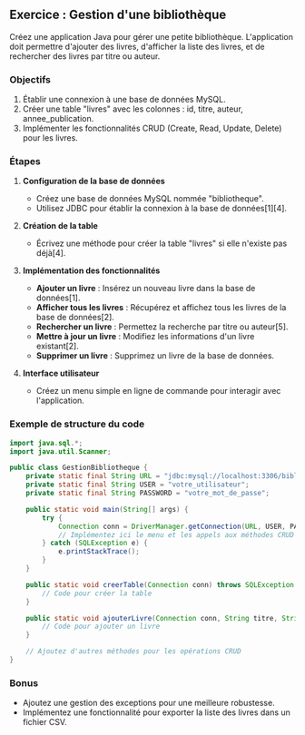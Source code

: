 ## Exercice : Gestion d'une bibliothèque

Créez une application Java pour gérer une petite bibliothèque. L'application doit permettre d'ajouter des livres, d'afficher la liste des livres, et de rechercher des livres par titre ou auteur.

### Objectifs

1. Établir une connexion à une base de données MySQL.
2. Créer une table "livres" avec les colonnes : id, titre, auteur, annee_publication.
3. Implémenter les fonctionnalités CRUD (Create, Read, Update, Delete) pour les livres.

### Étapes

1. **Configuration de la base de données**
   - Créez une base de données MySQL nommée "bibliotheque".
   - Utilisez JDBC pour établir la connexion à la base de données[1][4].

2. **Création de la table**
   - Écrivez une méthode pour créer la table "livres" si elle n'existe pas déjà[4].

3. **Implémentation des fonctionnalités**
   - **Ajouter un livre** : Insérez un nouveau livre dans la base de données[1].
   - **Afficher tous les livres** : Récupérez et affichez tous les livres de la base de données[2].
   - **Rechercher un livre** : Permettez la recherche par titre ou auteur[5].
   - **Mettre à jour un livre** : Modifiez les informations d'un livre existant[2].
   - **Supprimer un livre** : Supprimez un livre de la base de données.

4. **Interface utilisateur**
   - Créez un menu simple en ligne de commande pour interagir avec l'application.

### Exemple de structure du code

```java
import java.sql.*;
import java.util.Scanner;

public class GestionBibliotheque {
    private static final String URL = "jdbc:mysql://localhost:3306/bibliotheque";
    private static final String USER = "votre_utilisateur";
    private static final String PASSWORD = "votre_mot_de_passe";

    public static void main(String[] args) {
        try {
            Connection conn = DriverManager.getConnection(URL, USER, PASSWORD);
            // Implémentez ici le menu et les appels aux méthodes CRUD
        } catch (SQLException e) {
            e.printStackTrace();
        }
    }

    public static void creerTable(Connection conn) throws SQLException {
        // Code pour créer la table
    }

    public static void ajouterLivre(Connection conn, String titre, String auteur, int anneePublication) throws SQLException {
        // Code pour ajouter un livre
    }

    // Ajoutez d'autres méthodes pour les opérations CRUD
}
```

### Bonus

- Ajoutez une gestion des exceptions pour une meilleure robustesse.
- Implémentez une fonctionnalité pour exporter la liste des livres dans un fichier CSV.


